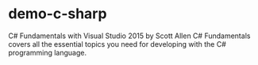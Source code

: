 # demo-c-sharp
C# Fundamentals with Visual Studio 2015 by Scott Allen  C# Fundamentals covers all the essential topics you need for developing with the C# programming language.
